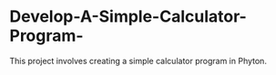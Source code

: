 # Develop-A-Simple-Calculator-Program-
This project involves creating a simple calculator program in Phyton.
